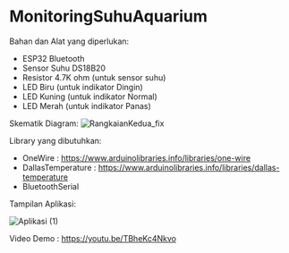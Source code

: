 # MonitoringSuhuAquarium

Bahan dan Alat yang diperlukan:

- ESP32 Bluetooth
- Sensor Suhu DS18B20
- Resistor 4.7K ohm (untuk sensor suhu)
- LED Biru (untuk indikator Dingin)
- LED Kuning (untuk indikator Normal)
- LED Merah (untuk indikator Panas)

Skematik Diagram:
![RangkaianKedua_fix](https://user-images.githubusercontent.com/91171976/206929396-a5e7a72c-e6a9-447c-a402-e8c967a2534f.png)

Library yang dibutuhkan:
- OneWire : https://www.arduinolibraries.info/libraries/one-wire
- DallasTemperature : https://www.arduinolibraries.info/libraries/dallas-temperature
- BluetoothSerial

Tampilan Aplikasi:

![Aplikasi (1)](https://user-images.githubusercontent.com/91171976/206929755-5d3c209d-055d-4c93-bf26-46a7e6c0239b.jpg)

Video Demo : https://youtu.be/TBheKc4Nkvo
